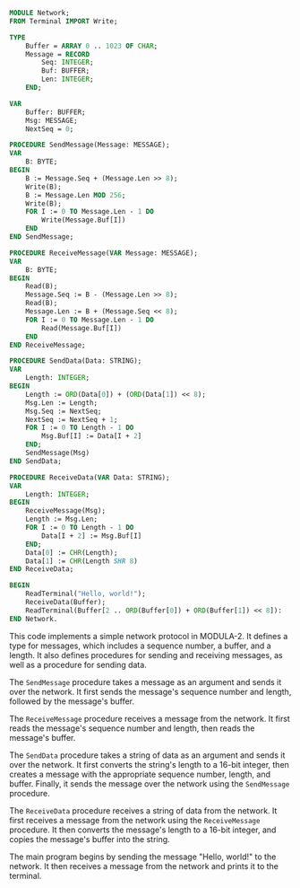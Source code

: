 ```modula-2
MODULE Network;
FROM Terminal IMPORT Write;

TYPE
    Buffer = ARRAY 0 .. 1023 OF CHAR;
    Message = RECORD
        Seq: INTEGER;
        Buf: BUFFER;
        Len: INTEGER;
    END;

VAR
    Buffer: BUFFER;
    Msg: MESSAGE;
    NextSeq = 0;

PROCEDURE SendMessage(Message: MESSAGE);
VAR
    B: BYTE;
BEGIN
    B := Message.Seq + (Message.Len >> 8);
    Write(B);
    B := Message.Len MOD 256;
    Write(B);
    FOR I := 0 TO Message.Len - 1 DO
        Write(Message.Buf[I])
    END
END SendMessage;

PROCEDURE ReceiveMessage(VAR Message: MESSAGE);
VAR
    B: BYTE;
BEGIN
    Read(B);
    Message.Seq := B - (Message.Len >> 8);
    Read(B);
    Message.Len := B + (Message.Seq << 8);
    FOR I := 0 TO Message.Len - 1 DO
        Read(Message.Buf[I])
    END
END ReceiveMessage;

PROCEDURE SendData(Data: STRING);
VAR
    Length: INTEGER;
BEGIN
    Length := ORD(Data[0]) + (ORD(Data[1]) << 8);
    Msg.Len := Length;
    Msg.Seq := NextSeq;
    NextSeq := NextSeq + 1;
    FOR I := 0 TO Length - 1 DO
        Msg.Buf[I] := Data[I + 2]
    END;
    SendMessage(Msg)
END SendData;

PROCEDURE ReceiveData(VAR Data: STRING);
VAR
    Length: INTEGER;
BEGIN
    ReceiveMessage(Msg);
    Length := Msg.Len;
    FOR I := 0 TO Length - 1 DO
        Data[I + 2] := Msg.Buf[I]
    END;
    Data[0] := CHR(Length);
    Data[1] := CHR(Length SHR 8)
END ReceiveData;

BEGIN
    ReadTerminal("Hello, world!");
    ReceiveData(Buffer);
    ReadTerminal(Buffer[2 .. ORD(Buffer[0]) + ORD(Buffer[1]) << 8]):
END Network.
```

This code implements a simple network protocol in MODULA-2. It defines a type for messages, which includes a sequence number, a buffer, and a length. It also defines procedures for sending and receiving messages, as well as a procedure for sending data.

The `SendMessage` procedure takes a message as an argument and sends it over the network. It first sends the message's sequence number and length, followed by the message's buffer.

The `ReceiveMessage` procedure receives a message from the network. It first reads the message's sequence number and length, then reads the message's buffer.

The `SendData` procedure takes a string of data as an argument and sends it over the network. It first converts the string's length to a 16-bit integer, then creates a message with the appropriate sequence number, length, and buffer. Finally, it sends the message over the network using the `SendMessage` procedure.

The `ReceiveData` procedure receives a string of data from the network. It first receives a message from the network using the `ReceiveMessage` procedure. It then converts the message's length to a 16-bit integer, and copies the message's buffer into the string.

The main program begins by sending the message "Hello, world!" to the network. It then receives a message from the network and prints it to the terminal.